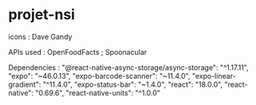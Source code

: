 # projet-nsi

icons : Dave Gandy

APIs used : OpenFoodFacts ; Spoonacular

Dependencies : 
    "@react-native-async-storage/async-storage": "^1.17.11",
    "expo": "~46.0.13",
    "expo-barcode-scanner": "~11.4.0",
    "expo-linear-gradient": "^11.4.0",
    "expo-status-bar": "~1.4.0",
    "react": "18.0.0",
    "react-native": "0.69.6",
    "react-native-units": "^1.0.0"